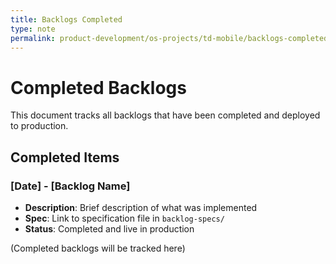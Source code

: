 ```yaml
---
title: Backlogs Completed
type: note
permalink: product-development/os-projects/td-mobile/backlogs-completed/backlogs-completed
---
```


# Completed Backlogs

This document tracks all backlogs that have been completed and deployed to production.

## Completed Items

### [Date] - [Backlog Name]
- **Description**: Brief description of what was implemented
- **Spec**: Link to specification file in `backlog-specs/`
- **Status**: Completed and live in production

(Completed backlogs will be tracked here)